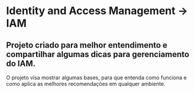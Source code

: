 # Identity and Access Management → IAM

## Projeto criado para melhor entendimento e compartilhar algumas dicas para gerenciamento do IAM.

O projeto visa mostrar algumas bases, para que entenda como funciona e como aplica as melhores recomendações em qualquer ambiente.
